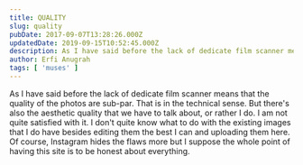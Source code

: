 ```yaml
---
title: QUALITY
slug: quality
pubDate: 2017-09-07T13:28:26.000Z
updatedDate: 2019-09-15T10:52:45.000Z
description: As I have said before the lack of dedicate film scanner means that the quality of the photos are sub-par. That is in the technical sense. But there's also the aesthetic quality that we have to talk about, or rather I do. I am not quite satisfied with it. I don't quite know what to do with the existing images that I do have besides editing them the best I can and uploading them here. Of course, Instagram hides the flaws more but I suppose the whole point of having this site is to be honest about everything. 
author: Erfi Anugrah
tags: [ 'muses' ]
---
```


As I have said before the lack of dedicate film scanner means that the quality of the photos are sub-par. That is in the technical sense. But there's also the aesthetic quality that we have to talk about, or rather I do. I am not quite satisfied with it. I don't quite know what to do with the existing images that I do have besides editing them the best I can and uploading them here. Of course, Instagram hides the flaws more but I suppose the whole point of having this site is to be honest about everything. 
